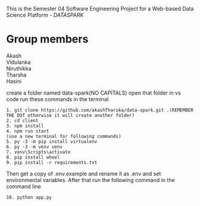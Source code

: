 This is the Semester 04 Software Engineering Project
for a Web-based Data Science Platform - *DATASPARK*

Group members
=============

Akash \
Vidulanka \
Niruthikka \
Tharsha \
Hasini

create a folder named data-spark(NO CAPITALS)
open that folder in vs code
run these commands in the terminal

    1. git clone https://github.com/akashTharuka/data-spark.git .(REMEMBER THE DOT otherwise it will create another folder)
    2. cd client
    3. npm install
    4. npm run start
    (use a new terminal for following commands)
    5. py -3 -m pip install virtualenv
    6. py -3 -m venv venv
    7. venv\Scripts\activate
    8. pip install wheel
    9. pip install -r requirements.txt

Then get a copy of .env.example and rename it as .env and set environmental variables. After that run the following command in the command line

    10. python app.py



